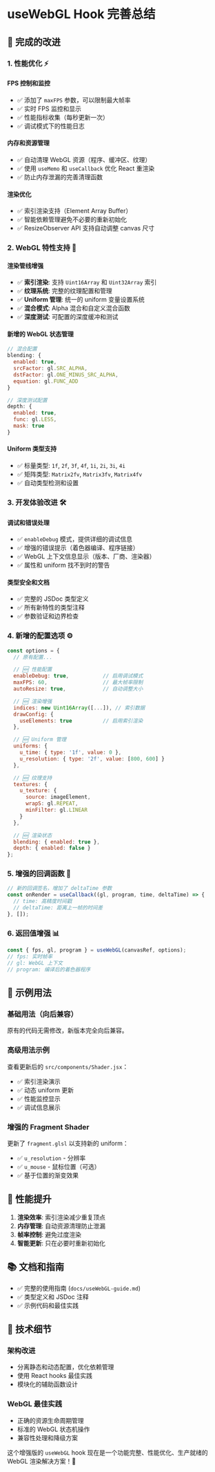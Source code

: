 # useWebGL Hook 完善总结

## 🎉 完成的改进

### 1. 性能优化 ⚡

#### FPS 控制和监控

- ✅ 添加了 `maxFPS` 参数，可以限制最大帧率
- ✅ 实时 FPS 监控和显示
- ✅ 性能指标收集（每秒更新一次）
- ✅ 调试模式下的性能日志

#### 内存和资源管理

- ✅ 自动清理 WebGL 资源（程序、缓冲区、纹理）
- ✅ 使用 `useMemo` 和 `useCallback` 优化 React 重渲染
- ✅ 防止内存泄漏的完善清理函数

#### 渲染优化

- ✅ 索引渲染支持（Element Array Buffer）
- ✅ 智能依赖管理避免不必要的重新初始化
- ✅ ResizeObserver API 支持自动调整 canvas 尺寸

### 2. WebGL 特性支持 🎨

#### 渲染管线增强

- ✅ **索引渲染**: 支持 `Uint16Array` 和 `Uint32Array` 索引
- ✅ **纹理系统**: 完整的纹理配置和管理
- ✅ **Uniform 管理**: 统一的 uniform 变量设置系统
- ✅ **混合模式**: Alpha 混合和自定义混合函数
- ✅ **深度测试**: 可配置的深度缓冲和测试

#### 新增的 WebGL 状态管理

```javascript
// 混合配置
blending: {
  enabled: true,
  srcFactor: gl.SRC_ALPHA,
  dstFactor: gl.ONE_MINUS_SRC_ALPHA,
  equation: gl.FUNC_ADD
}

// 深度测试配置
depth: {
  enabled: true,
  func: gl.LESS,
  mask: true
}
```

#### Uniform 类型支持

- ✅ 标量类型: `1f`, `2f`, `3f`, `4f`, `1i`, `2i`, `3i`, `4i`
- ✅ 矩阵类型: `Matrix2fv`, `Matrix3fv`, `Matrix4fv`
- ✅ 自动类型检测和设置

### 3. 开发体验改进 🛠️

#### 调试和错误处理

- ✅ `enableDebug` 模式，提供详细的调试信息
- ✅ 增强的错误提示（着色器编译、程序链接）
- ✅ WebGL 上下文信息显示（版本、厂商、渲染器）
- ✅ 属性和 uniform 找不到时的警告

#### 类型安全和文档

- ✅ 完整的 JSDoc 类型定义
- ✅ 所有新特性的类型注释
- ✅ 参数验证和边界检查

### 4. 新增的配置选项 ⚙️

```javascript
const options = {
  // 原有配置...

  // 🆕 性能配置
  enableDebug: true,           // 启用调试模式
  maxFPS: 60,                  // 最大帧率限制
  autoResize: true,            // 自动调整大小

  // 🆕 渲染增强
  indices: new Uint16Array([...]), // 索引数据
  drawConfig: {
    useElements: true          // 启用索引渲染
  },

  // 🆕 Uniform 管理
  uniforms: {
    u_time: { type: '1f', value: 0 },
    u_resolution: { type: '2f', value: [800, 600] }
  },

  // 🆕 纹理支持
  textures: {
    u_texture: {
      source: imageElement,
      wrapS: gl.REPEAT,
      minFilter: gl.LINEAR
    }
  },

  // 🆕 渲染状态
  blending: { enabled: true },
  depth: { enabled: false }
};
```

### 5. 增强的回调函数 🔄

```javascript
// 新的回调签名，增加了 deltaTime 参数
const onRender = useCallback((gl, program, time, deltaTime) => {
  // time: 高精度时间戳
  // deltaTime: 距离上一帧的时间差
}, []);
```

### 6. 返回值增强 📊

```javascript
const { fps, gl, program } = useWebGL(canvasRef, options);
// fps: 实时帧率
// gl: WebGL 上下文
// program: 编译后的着色器程序
```

## 🎯 示例用法

### 基础用法（向后兼容）

原有的代码无需修改，新版本完全向后兼容。

### 高级用法示例

查看更新后的 `src/components/Shader.jsx`：

- ✅ 索引渲染演示
- ✅ 动态 uniform 更新
- ✅ 性能监控显示
- ✅ 调试信息展示

### 增强的 Fragment Shader

更新了 `fragment.glsl` 以支持新的 uniform：

- ✅ `u_resolution` - 分辨率
- ✅ `u_mouse` - 鼠标位置（可选）
- ✅ 基于位置的渐变效果

## 🚀 性能提升

1. **渲染效率**: 索引渲染减少重复顶点
2. **内存管理**: 自动资源清理防止泄漏
3. **帧率控制**: 避免过度渲染
4. **智能更新**: 只在必要时重新初始化

## 📚 文档和指南

- ✅ 完整的使用指南 (`docs/useWebGL-guide.md`)
- ✅ 类型定义和 JSDoc 注释
- ✅ 示例代码和最佳实践

## 🔧 技术细节

### 架构改进

- 分离静态和动态配置，优化依赖管理
- 使用 React hooks 最佳实践
- 模块化的辅助函数设计

### WebGL 最佳实践

- 正确的资源生命周期管理
- 标准的 WebGL 状态机操作
- 兼容性处理和降级方案

这个增强版的 `useWebGL` hook 现在是一个功能完整、性能优化、生产就绪的 WebGL 渲染解决方案！🎉
